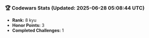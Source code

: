 ### 🏆 Codewars Stats (Updated: 2025-06-28 05:08:44 UTC)

- **Rank:** 8 kyu
- **Honor Points:** 3
- **Completed Challenges:** 1
